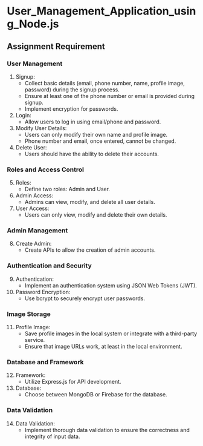 # User_Management_Application_using_Node.js

## Assignment Requirement

### User Management
1. Signup:
   * Collect basic details (email, phone number, name, profile image, password) during the signup process.
   * Ensure at least one of the phone number or email is provided during signup.
   * Implement encryption for passwords.
2. Login:
   * Allow users to log in using email/phone and password.
3. Modify User Details:
   * Users can only modify their own name and profile image.
   * Phone number and email, once entered, cannot be changed.
4. Delete User:
   * Users should have the ability to delete their accounts.
### Roles and Access Control
5. Roles:
   * Define two roles: Admin and User.
6. Admin Access:
   * Admins can view, modify, and delete all user details.
7. User Access:
   * Users can only view, modify and delete their own details.
### Admin Management
8. Create Admin:
   * Create APIs to allow the creation of admin accounts.
### Authentication and Security
9. Authentication:
   * Implement an authentication system using JSON Web Tokens (JWT).
10. Password Encryption:
    * Use bcrypt to securely encrypt user passwords.
### Image Storage
11. Profile Image:
    * Save profile images in the local system or integrate with a third-party service.
    * Ensure that image URLs work, at least in the local environment.
### Database and Framework
12. Framework:
    * Utilize Express.js for API development.
13. Database:
    * Choose between MongoDB or Firebase for the database.
### Data Validation
14. Data Validation:
    * Implement thorough data validation to ensure the correctness and integrity of input data.
